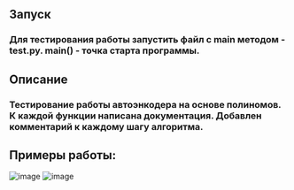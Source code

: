 ## Запуск
### Для тестирования работы запустить файл с main методом - test.py. main() - точка старта программы.

## Описание
### Тестирование работы автоэнкодера на основе полиномов. К каждой функции написана документация. Добавлен комментарий к каждому шагу алгоритма.

## Примеры работы:
![image](https://github.com/destroY17/neural-networks/assets/105844351/7efad5bb-50a9-4699-8730-40314d77b3e3)
![image](https://github.com/destroY17/neural-networks/assets/105844351/41538f19-b411-4c63-b4f5-b6b7996b559d)


